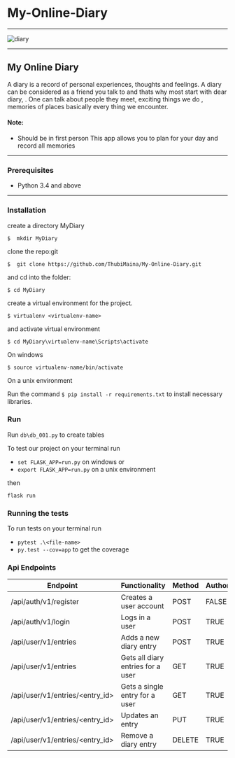 # My-Online-Diary
___
![diary](https://user-images.githubusercontent.com/31989539/42674910-477c815c-867a-11e8-9241-3c76d5978f7a.jpg)

___

## My Online Diary

A diary is a record of personal experiences, thoughts and feelings. A diary can be considered as a friend you talk to and thats why most start with dear diary, . One can talk about people they meet, exciting things we do , memories of places basically every thing we encounter.
#### Note:
* Should be in first person
This app allows you to plan for your day and record all memories
___
### Prerequisites

* Python 3.4 and above
____

### Installation
create a directory MyDiary
```
$  mkdir MyDiary
```

clone the repo:git
```
$  git clone https://github.com/ThubiMaina/My-Online-Diary.git
```
and cd into the folder:
```
$ cd MyDiary
```
create a virtual environment for the project.
```
$ virtualenv <virtualenv-name>
```
and activate virtual environment
```
$ cd MyDiary\virtualenv-name\Scripts\activate 
```
On windows

``` 
$ source virtualenv-name/bin/activate
```
On a unix environment

Run the command `$ pip install -r requirements.txt` to install necessary libraries.

### Run 

Run ` db\db_001.py ` to create tables 

To test our project on your terminal run 

* ```set FLASK_APP=run.py``` on windows
or
* ```export FLASK_APP=run.py``` on a unix environment

then

``` flask run ```
### Running the tests 

To run tests on your terminal run 

* ```pytest .\<file-name>``` 
* ```py.test --cov=app``` to get the coverage


### Api Endpoints

| Endpoint | Functionality | Method | Authorization |
| -------- | ------------- | --------- | -------------- |
| /api/auth/v1/register | Creates a user account | POST | FALSE |
| /api/auth/v1/login | Logs in a user | POST | TRUE |
| /api/user/v1/entries  | Adds a new diary entry | POST | TRUE |
| /api/user/v1/entries  | Gets all  diary entries for a user| GET | TRUE |
| /api/user/v1/entries/<entry_id>  | Gets a single entry for a user| GET | TRUE |
| /api/user/v1/entries/<entry_id> | Updates an entry | PUT | TRUE |
|  /api/user/v1/entries/<entry_id> | Remove a diary entry | DELETE | TRUE |
